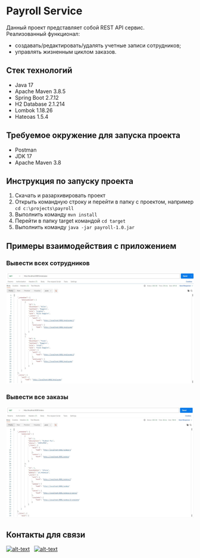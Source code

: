# Payroll Service

Данный проект представляет собой REST API сервис.  
Реализованный функционал:
* создавать/редактировать/удалять учетные записи сотрудников;
* управлять жизненным циклом заказов.

## Стек технологий
* Java 17
* Apache Maven 3.8.5
* Spring Boot 2.7.12
* H2 Database 2.1.214
* Lombok 1.18.26
* Hateoas 1.5.4

## Требуемое окружение для запуска проекта
* Postman
* JDK 17
* Apache Maven 3.8

## Инструкция по запуску проекта
1) Скачать и разархивировать проект
2) Открыть командную строку и перейти в папку с проектом, например `cd c:\projects\payroll`
3) Выполнить команду `mvn install`
4) Перейти в папку target командой `cd target`
5) Выполнить команду `java -jar payroll-1.0.jar`

## Примеры взаимодействия с приложением

### Вывести всех сотрудников
![img.png](img/getEmployees.jpg)

### Вывести все заказы
![img.png](img/getOrders.jpg)

## Контакты для связи
[![alt-text](https://img.shields.io/badge/-telegram-grey?style=flat&logo=telegram&logoColor=white)](https://t.me/kalchenko_denis)&nbsp;&nbsp;
[![alt-text](https://img.shields.io/badge/@%20email-005FED?style=flat&logo=mail&logoColor=white)](mailto:denfort50@yandex.ru)&nbsp;&nbsp;
